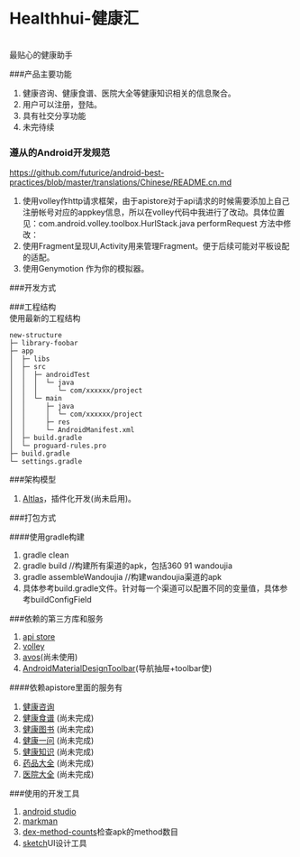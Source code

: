 # Healthhui-健康汇
<br>最贴心的健康助手</br>

###产品主要功能
  1. 健康咨询、健康食谱、医院大全等健康知识相关的信息聚合。
  2. 用户可以注册，登陆。
  3. 具有社交分享功能
  4. 未完待续

### 遵从的Android开发规范
https://github.com/futurice/android-best-practices/blob/master/translations/Chinese/README.cn.md
 1. 使用volley作http请求框架，由于apistore对于api请求的时候需要添加上自己注册帐号对应的appkey信息，所以在volley代码中我进行了改动。具体位置见：com.android.volley.toolbox.HurlStack.java performRequest  方法中修改：
 2. 使用Fragment呈现UI,Activity用来管理Fragment。便于后续可能对平板设配的适配。
 3. 使用Genymotion 作为你的模拟器。

###开发方式

###工程结构
<br>使用最新的工程结构</br>
```
new-structure
├─ library-foobar
├─ app
│  ├─ libs
│  ├─ src
│  │  ├─ androidTest
│  │  │  └─ java
│  │  │     └─ com/xxxxxx/project
│  │  └─ main
│  │     ├─ java
│  │     │  └─ com/xxxxxx/project
│  │     ├─ res
│  │     └─ AndroidManifest.xml
│  ├─ build.gradle
│  └─ proguard-rules.pro
├─ build.gradle
└─ settings.gradle
```

###架构模型
  1. [Altlas](https://github.com/bunnyblue/OpenAtlas)，插件化开发(尚未启用)。

###打包方式

####使用gradle构建
1. gradle clean  
2. gradle build //构建所有渠道的apk，包括360 91 wandoujia
3. gradle assembleWandoujia //构建wandoujia渠道的apk
4. 具体参考build.gradle文件。针对每一个渠道可以配置不同的变量值，具体参考buildConfigField

###依赖的第三方库和服务
  1. [api store](http://apistore.baidu.com/)
  2. [volley](https://github.com/zhhp1121/Volley)
  3. [avos](https://leancloud.cn/?)(尚未使用)
  4. [AndroidMaterialDesignToolbar](https://github.com/tekinarslan/AndroidMaterialDesignToolbar)(导航抽屉+toolbar使)
  
####依赖apistore里面的服务有
  1. [健康咨询](http://apistore.baidu.com/apiworks/servicedetail/151.html)
  2. [健康食谱](http://apistore.baidu.com/apiworks/servicedetail/149.html) (尚未完成)
  3. [健康图书](http://apistore.baidu.com/apiworks/servicedetail/171.html) (尚未完成)
  4. [健康一问](http://apistore.baidu.com/apiworks/servicedetail/165.html) (尚未完成)
  5. [健康知识](http://apistore.baidu.com/apiworks/servicedetail/162.html) (尚未完成)
  6. [药品大全](http://apistore.baidu.com/apiworks/servicedetail/152.html) (尚未完成)
  7. [医院大全](http://apistore.baidu.com/apiworks/servicedetail/145.html) (尚未完成)
 
###使用的开发工具
  1. [android studio](http://www.android-studio.org/)
  2. [markman](http://www.getmarkman.com/)
  3. [dex-method-counts](https://github.com/mihaip/dex-method-counts)检查apk的method数目
  4. [sketch](https://designcode.io/sketch)UI设计工具

